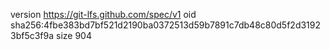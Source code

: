 version https://git-lfs.github.com/spec/v1
oid sha256:4fbe383bd7bf521d2190ba0372513d59b7891c7db48c80d5f2d31923bf5c3f9a
size 904
